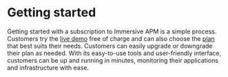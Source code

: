 # Getting started 

Getting started with a subscription to Immersive APM is a simple process. Customers try the [live demo](../Setup/Sandbox/Live-Demo/index.md) free of charge and can also choose the [plan](./Plans/index.md) that best suits their needs. Customers can easily upgrade or downgrade their plan as needed. With its easy-to-use tools and user-friendly interface, customers can be up and running in minutes, monitoring their applications and infrastructure with ease. 